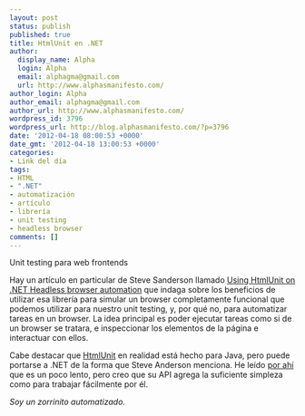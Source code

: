 ```yaml
---
layout: post
status: publish
published: true
title: HtmlUnit en .NET
author:
  display_name: Alpha
  login: Alpha
  email: alphagma@gmail.com
  url: http://www.alphasmanifesto.com/
author_login: Alpha
author_email: alphagma@gmail.com
author_url: http://www.alphasmanifesto.com/
wordpress_id: 3796
wordpress_url: http://blog.alphasmanifesto.com/?p=3796
date: '2012-04-18 08:00:53 +0000'
date_gmt: '2012-04-18 13:00:53 +0000'
categories:
- Link del día
tags:
- HTML
- ".NET"
- automatización
- artículo
- librería
- unit testing
- headless browser
comments: []
---
```

Unit testing para web frontends


Hay un artículo en particular de Steve Sanderson llamado [Using HtmlUnit on .NET Headless browser automation](http://blog.stevensanderson.com/2010/03/30/using-htmlunit-on-net-for-headless-browser-automation/) que indaga sobre los beneficios de utilizar esa librería para simular un browser completamente funcional que podemos utilizar para nuestro unit testing, y, por qué no, para automatizar tareas en un browser. La idea principal es poder ejecutar tareas como si de un browser se tratara, e inspeccionar los elementos de la página e interactuar con ellos.

Cabe destacar que [HtmlUnit](http://htmlunit.sourceforge.net/) en realidad está hecho para Java, pero puede portarse a .NET de la forma que Steve Anderson menciona. He leído [por ahí](http://stackoverflow.com/a/3280679/147507) que es un poco lento, pero creo que su API agrega la suficiente simpleza como para trabajar fácilmente por él.

_Soy un zorrinito automatizado._
